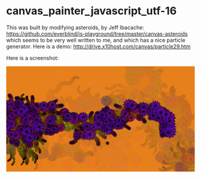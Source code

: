 # canvas_painter_javascript_utf-16

This was built by modifying asteroids, by Jeff Ibacache:
https://github.com/everblind/js-playground/tree/master/canvas-asteroids
which seems to be very well written to me, and which has a nice particle generator. 
Here is a demo: http://drive.x10host.com/canvas/particle29.htm   
  
Here is a screenshot:  

![screenshot](https://github.com/thismain/canvas_painter_javascript_utf-16/blob/main/Screenshot%20at%202020-10-29%2010-03-14.png?raw=true)
